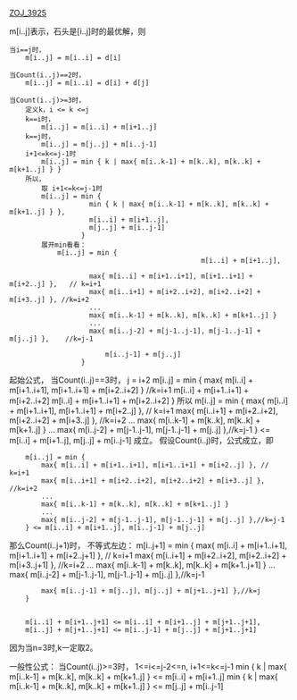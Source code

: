 [ZOJ_3925](http://acm.zju.edu.cn/onlinejudge/showProblem.do?problemCode=3925)


m[i..j]表示，石头是[i..j]时的最优解，则

```
当i==j时，
    m[i..j] = m[i..i] = d[i]
```
```
当Count(i..j)==2时，
    m[i..j] = m[i..i] = d[i] + d[j]
```
```
当Count(i..j)>=3时，
    定义k，i <= k <=j 
    k==i时，
        m[i..j] = m[i..i] + m[i+1..j]
    k==j时，
        m[i..j] = m[j..j] + m[i..j-1]
    i+1<=k<=j-1时
        m[i..j] = min { k | max{ m[i..k-1] + m[k..k], m[k..k] + m[k+1..j] } }
    所以，
        取 i+1<=k<=j-1时
        m[i..j] = min { 
                    min { k | max{ m[i..k-1] + m[k..k], m[k..k] + m[k+1..j] } },
                    m[i..i] + m[i+1..j],
                    m[j..j] + m[i..j-1]
                  }
        展开min看看：
            m[i..j] = min { 
                                                m[i..i] + m[i+1..j],
                    
                    max{ m[i..i] + m[i+1..i+1], m[i+1..i+1] + m[i+2..j] },   // k=i+1
                    max{ m[i..i+1] + m[i+2..i+2], m[i+2..i+2] + m[i+3..j] }, //k=i+2
                    ...
                    max{ m[i..k-1] + m[k..k], m[k..k] + m[k+1..j] }
                    ...
                    max{ m[i..j-2] + m[j-1..j-1], m[j-1..j-1] + m[j..j] },    //k=j-1
                    
                        m[i..j-1] + m[j..j] 
                  }
```
起始公式，
当Count(i..j)==3时，
        j = i+2
        m[i..j] = min { 
            max{ m[i..i] + m[i+1..i+1], m[i+1..i+1] + m[i+2..i+2] } //k=i+1
            m[i..i] + m[i+1..i+1] + m[i+2..i+2]
            m[i..i] + m[i+1..i+1] + m[i+2..i+2]
        }
        所以
        m[i..j] = min { 
            max{ m[i..i] + m[i+1..i+1], m[i+1..i+1] + m[i+2..j] }, // k=i+1
            max{ m[i..i+1] + m[i+2..i+2], m[i+2..i+2] + m[i+3..j] }, //k=i+2
            ...
            max{ m[i..k-1] + m[k..k], m[k..k] + m[k+1..j] }
            ...
            max{ m[i..j-2] + m[j-1..j-1], m[j-1..j-1] + m[j..j] },//k=j-1
        } <= m[i..i] + m[i+1..j], m[j..j] + m[i..j-1]
        成立。
假设Count(i..j)时，公式成立，即
        
        m[i..j] = min { 
            max{ m[i..i] + m[i+1..i+1], m[i+1..i+1] + m[i+2..j] }, // k=i+1
            max{ m[i..i+1] + m[i+2..i+2], m[i+2..i+2] + m[i+3..j] }, //k=i+2
            ...
            max{ m[i..k-1] + m[k..k], m[k..k] + m[k+1..j] }
            ...
            max{ m[i..j-2] + m[j-1..j-1], m[j-1..j-1] + m[j..j] },//k=j-1
        } <= m[i..i] + m[i+1..j], m[i..j-1] + m[j..j]

那么Count(i..j+1)时，
    不等式左边：
        m[i..j+1] = min { 
            max{ m[i..i] + m[i+1..i+1], m[i+1..i+1] + m[i+2..j+1] }, // k=i+1
            max{ m[i..i+1] + m[i+2..i+2], m[i+2..i+2] + m[i+3..j+1] }, //k=i+2
            ...
            max{ m[i..k-1] + m[k..k], m[k..k] + m[k+1..j+1] }
            ...
            max{ m[i..j-2] + m[j-1..j-1], m[j-1..j-1] + m[j..j] },//k=j-1
            
            max{ m[i..j-1] + m[j..j], m[j..j] + m[j+1..j+1] },//k=j
        } 
        
        
        m[i..i] + m[i+1..j+1] <= m[i..i] + m[i+1..j] + m[j+1..j+1], 
        m[i..j] + m[j+1..j+1] <= m[i..j-1] + m[j..j] + m[j+1..j+1]
    
因为当n=3时,k一定取2。

一般性公式：
当Count(i..j)>=3时，
1<=i<=j-2<=n, i+1<=k<=j-1
    min { k | max{ m[i..k-1] + m[k..k], m[k..k] + m[k+1..j] } <= m[i..i] + m[i+1..j]
    min { k | max{ m[i..k-1] + m[k..k], m[k..k] + m[k+1..j] } <= m[j..j] + m[i..j-1]